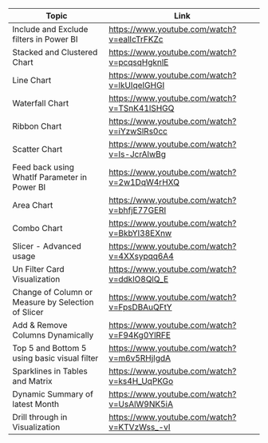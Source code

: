 | Topic | Link |
| ----- | ---- |
| Include and Exclude filters in Power BI |	https://www.youtube.com/watch?v=ealIcTrFKZc |
| Stacked and Clustered Chart |	https://www.youtube.com/watch?v=pcqsqHgknlE |
| Line Chart |	https://www.youtube.com/watch?v=lkUIqeIGHGI |
| Waterfall Chart|	https://www.youtube.com/watch?v=TSnK41lSHGQ |
| Ribbon Chart|	https://www.youtube.com/watch?v=iYzwSlRs0cc |
| Scatter Chart|	https://www.youtube.com/watch?v=Is-JcrAlwBg |
| Feed back using WhatIf Parameter in Power BI|	https://www.youtube.com/watch?v=2w1DqW4rHXQ |
| Area Chart|	https://www.youtube.com/watch?v=bhfjE77GERI |
| Combo Chart|	https://www.youtube.com/watch?v=BkbYI38EXnw |
| Slicer - Advanced usage|	https://www.youtube.com/watch?v=4XXsypqq6A4 |
| Un Filter Card Visualization | https://www.youtube.com/watch?v=ddklO8QlQ_E |
| Change of Column or Measure by Selection of Slicer | https://www.youtube.com/watch?v=FpsDBAuQFtY |
| Add & Remove Columns Dynamically | https://www.youtube.com/watch?v=F94Kg0YlRFE |
| Top 5 and Bottom 5 using basic visual filter | https://www.youtube.com/watch?v=m6v5RHjIgdA |
| Sparklines in Tables and Matrix | https://www.youtube.com/watch?v=ks4H_UqPKGo |
| Dynamic Summary of latest Month | https://www.youtube.com/watch?v=UsAlW9NK5iA |
| Drill through in Visualization | https://www.youtube.com/watch?v=KTVzWss_-vI |
